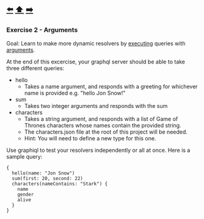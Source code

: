 [⬅️](exercise-1.md) [⬆️️](../README.md) [➡️](exercise-3.md)
---

### Exercise 2 - Arguments

Goal:
Learn to make more dynamic resolvers by [executing](http://graphql.org/learn/execution/) queries with [arguments](http://graphql.org/learn/queries/#arguments).

At the end of this excercise, your graphql server should be able to take three different queries:

* hello
  - Takes a name argument, and responds with a greeting for whichever name is provided e.g. "hello Jon Snow!"
* sum
  - Takes two integer arguments and responds with the sum
* characters
  - Takes a string argument, and responds with a list of Game of Thrones characters whose names contain the provided string.
  - The characters.json file at the root of this project will be needed.
  - Hint: You will need to define a new type for this one.

Use graphiql to test your resolvers independently or all at once. Here is a sample query:

```
{
  hello(name: "Jon Snow")
  sum(first: 20, second: 22)
  characters(nameContains: "Stark") {
    name
    gender
    alive
  }
}
```